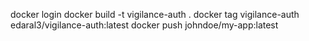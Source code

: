 docker login
docker build -t vigilance-auth .
docker tag vigilance-auth edaral3/vigilance-auth:latest
docker push johndoe/my-app:latest